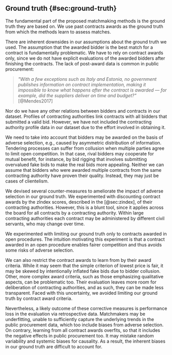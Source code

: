 ## Ground truth {#sec:ground-truth}

The fundamental part of the proposed matchmaking methods is the ground truth they are based on.
We use past contracts awards as the ground truth from which the methods learn to assess matches.

There are inherent downsides in our assumptions about the ground truth we used.
The assumption that the awarded bidder is the best match for a contract is fundamentally problematic.
We have to rely on contract awards only, since we do not have explicit evaluations of the awarded bidders after finishing the contracts.
The lack of post-award data is common in public procurement:

> *"With a few exceptions such as Italy and Estonia, no government publishes information on contract implementation, making it impossible to know what happens after the contract is awarded — for example, did the suppliers deliver on time and budget?"* [@Mendes2017]

Nor do we have any other relations between bidders and contracts in our dataset.
Profiles of contracting authorities link contracts with all bidders that submitted a valid bid.
However, we have not included the contracting authority profile data in our dataset due to the effort involved in obtaining it.

We need to take into account that bidders may be awarded on the basis of adverse selection, e.g., caused by asymmetric distribution of information.
Tendering processes can suffer from collusion when multiple parties agree to limit open competition.
In that case, rival bidders may cooperate for mutual benefit, for instance, by bid rigging that involves submitting overvalued fake bids to make the real bids more appealing.
Neither we can assume that bidders who were awarded multiple contracts from the same contracting authority have proven their quality.
Instead, they may just be cases of clientelism.

<!--
Cartels are explicit collusion agreements.
A close problem: monopoly

Can we identify "bad" bidders? Do they exhibit certain patterns that we can recognize in the data?
(Perhaps we can use data from ÚOHS. However, Sbírka rozhodnutí by ÚOHS is not machine readable.)

What we have is this: Similar contracts are usually awarded to these bidders.

Matchmaking can therefore serve only as pre-filtering.
The problem with filtering is that it potentially leaves relevant bidders behind, so that we cannot say that the bias will be dealt with by manual screening of the matches.

Since learning from contracts awarded in the past is the fundamental part of our machine learning approach, the key question is this: Is the bias severe enough to make it better to avoid learning from past contracts?

Nevertheless, how can matchmaking work without learning from the awarded contracts? Can it only employ similarity-based retrieval?
-->

We devised several counter-measures to ameliorate the impact of adverse selection in our ground truth.
We experimented with discounting contract awards by the zIndex scores, described in the [@sec:zindex], of their contracting authorities.
However, this is a blunt tool, since it applies across the board for all contracts by a contracting authority.
Within large contracting authorities each contract may be administered by different civil servants, who may change over time.

We experimented with limiting our ground truth only to contracts awarded in open procedures.
The intuition motivating this experiment is that a contract awarded in an open procedure enables fairer competition and thus avoids some risks of adverse selection.

We can also restrict the contract awards to learn from by their award criteria.
While it may seem that the simple criterion of lowest price is fair, it may be skewed by intentionally inflated fake bids due to bidder collusion.
Other, more complex award criteria, such as those emphasizing qualitative aspects, can be problematic too.
Their evaluation leaves more room for deliberation of contracting authorities, and as such, they can be made less transparent.
Faced with this uncertainty, we avoided limiting our ground truth by contract award criteria.

Nevertheless, a likely outcome of these corrective measures is performance loss in the evaluation via retrospective data.
Matchmakers may be underfitting, unable to sufficiently capture the underlying trends in the public procurement data, which too include biases from adverse selection.
On contrary, learning from all contract awards overfits, so that it includes the negative effects in public procurement too.
It may mistake random variability and systemic biases for causality.
As a result, the inherent biases in our ground truth are difficult to account for.
